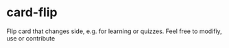 # card-flip
Flip card that changes side, e.g. for learning or quizzes.
Feel free to modifiy, use or contribute
